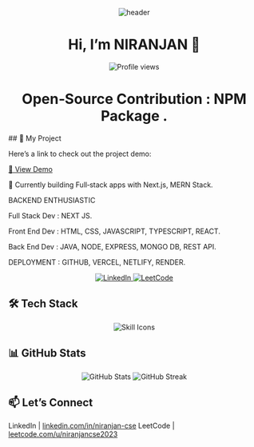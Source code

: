 <p align="center">
  <img src="https://capsule-render.vercel.app/api?text=Hola%20Amigo's!👋&animation=fadeIn&type=waving&color=gradient&height=120" alt="header"/>
</p>

<h1 align="center">Hi, I’m NIRANJAN 👋</h1>

<p align="center">
  <img src="https://komarev.com/ghpvc/?username=niranjan20rc&style=flat-square&color=blue" alt="Profile views"/>
</p>


<h1 align="center">
  Open‑Source Contribution : NPM Package .
  
</h1>
## 🚀 My Project

Here’s a link to check out the project demo:

[🔗 View Demo](https://ns-url.vercel.app/)


🔭 Currently building Full‑stack apps with Next.js, MERN Stack.  
<p>BACKEND ENTHUSIASTIC</p> 
<p>Full Stack Dev : NEXT JS.</p>
<p>Front End Dev : HTML, CSS, JAVASCRIPT, TYPESCRIPT, REACT.</p>
<p>Back End Dev : JAVA, NODE, EXPRESS, MONGO DB, REST API.</p>
<p>DEPLOYMENT : GITHUB, VERCEL, NETLIFY, RENDER.</p>

<p align="center">
  <a href="https://www.linkedin.com/in/niranjan-cse/" target="_blank">
    <img src="https://img.shields.io/badge/LinkedIn-Connect-blue?logo=linkedin&style=for-the-badge" alt="LinkedIn"/>
  </a>
  <a href="https://leetcode.com/u/niranjancse2023/" target="_blank">
    <img src="https://img.shields.io/badge/LeetCode-Visit-orange?logo=leetcode&style=for-the-badge" alt="LeetCode"/>
  </a>
</p>

## 🛠 Tech Stack

<p align="center">
  <img src="https://skillicons.dev/icons?i=java,html,css,js,ts,react,nodejs,express,mongodb,nextjs,reactnative,netlify,vercel&theme=light" alt="Skill Icons"/>
</p>

## 📊 GitHub Stats

<p align="center">
  <img src="https://github-readme-stats.vercel.app/api?username=niranjan20rc&show_icons=true&theme=radical" alt="GitHub Stats"/>
  <img src="https://github-readme-streak-stats.herokuapp.com/?user=niranjan20rc&theme=radical" alt="GitHub Streak"/>
</p>

## 📫 Let’s Connect


 LinkedIn | [linkedin.com/in/niranjan-cse](https://www.linkedin.com/in/niranjan-cse/) 
 LeetCode | [leetcode.com/u/niranjancse2023](https://leetcode.com/u/niranjancse2023/)

